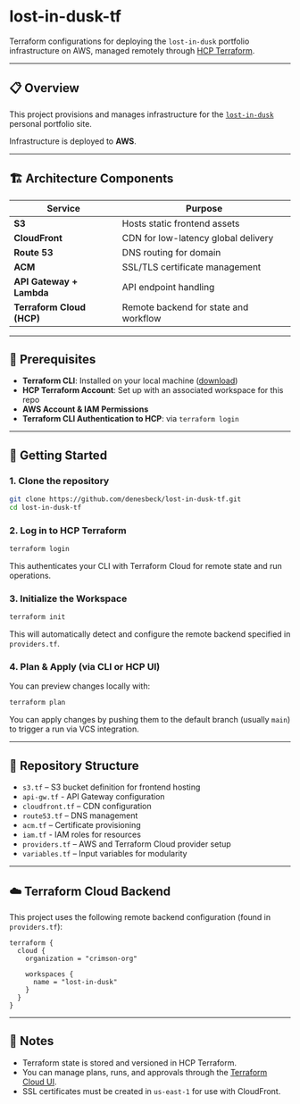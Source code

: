 # lost-in-dusk-tf

Terraform configurations for deploying the `lost-in-dusk` portfolio infrastructure on AWS, managed remotely through [HCP Terraform](https://www.hashicorp.com/cloud/terraform).

---

## 📋 Overview

This project provisions and manages infrastructure for the [`lost-in-dusk`](https://github.com/denesbeck/lost-in-dusk) personal portfolio site.

Infrastructure is deployed to **AWS**.

---

## 🏗️ Architecture Components

| Service                   | Purpose                               |
| ------------------------- | ------------------------------------- |
| **S3**                    | Hosts static frontend assets          |
| **CloudFront**            | CDN for low-latency global delivery   |
| **Route 53**              | DNS routing for domain                |
| **ACM**                   | SSL/TLS certificate management        |
| **API Gateway + Lambda**  | API endpoint handling                 |
| **Terraform Cloud (HCP)** | Remote backend for state and workflow |

---

## 🔧 Prerequisites

- **Terraform CLI**: Installed on your local machine ([download](https://www.terraform.io/downloads))
- **HCP Terraform Account**: Set up with an associated workspace for this repo
- **AWS Account & IAM Permissions**
- **Terraform CLI Authentication to HCP**: via `terraform login`

---

## 🚀 Getting Started

### 1. Clone the repository

```bash
git clone https://github.com/denesbeck/lost-in-dusk-tf.git
cd lost-in-dusk-tf
```

### 2. Log in to HCP Terraform

```bash
terraform login
```

This authenticates your CLI with Terraform Cloud for remote state and run operations.

### 3. Initialize the Workspace

```bash
terraform init
```

This will automatically detect and configure the remote backend specified in `providers.tf`.

### 4. Plan & Apply (via CLI or HCP UI)

You can preview changes locally with:

```bash
terraform plan
```

You can apply changes by pushing them to the default branch (usually `main`) to trigger a run via VCS integration.

---

## 📂 Repository Structure

- `s3.tf` – S3 bucket definition for frontend hosting
- `api-gw.tf` - API Gateway configuration
- `cloudfront.tf` – CDN configuration
- `route53.tf` – DNS management
- `acm.tf` – Certificate provisioning
- `iam.tf` - IAM roles for resources
- `providers.tf` – AWS and Terraform Cloud provider setup
- `variables.tf` – Input variables for modularity

---

## ☁️ Terraform Cloud Backend

This project uses the following remote backend configuration (found in `providers.tf`):

```hcl
terraform {
  cloud {
    organization = "crimson-org"

    workspaces {
      name = "lost-in-dusk"
    }
  }
}
```

---

## 📌 Notes

- Terraform state is stored and versioned in HCP Terraform.
- You can manage plans, runs, and approvals through the [Terraform Cloud UI](https://app.terraform.io).
- SSL certificates must be created in `us-east-1` for use with CloudFront.
